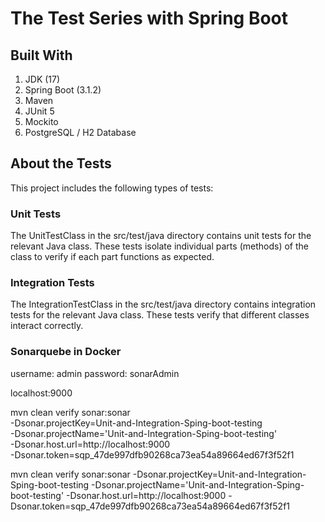 # The Test Series with Spring Boot

##  Built With

1. JDK (17)
2. Spring Boot (3.1.2)
3. Maven 
4. JUnit 5
5. Mockito
6. PostgreSQL / H2 Database

## About the Tests

This project includes the following types of tests:

### Unit Tests
The UnitTestClass in the src/test/java directory contains unit tests for the relevant Java class. These tests isolate individual parts (methods) of the class to verify if each part functions as expected.

### Integration Tests
The IntegrationTestClass in the src/test/java directory contains integration tests for the relevant Java class. These tests verify that different classes interact correctly.


### Sonarquebe in Docker
username: admin
password: sonarAdmin

localhost:9000


mvn clean verify sonar:sonar \
  -Dsonar.projectKey=Unit-and-Integration-Sping-boot-testing \
  -Dsonar.projectName='Unit-and-Integration-Sping-boot-testing' \
  -Dsonar.host.url=http://localhost:9000 \
  -Dsonar.token=sqp_47de997dfb90268ca73ea54a89664ed67f3f52f1



mvn clean verify sonar:sonar -Dsonar.projectKey=Unit-and-Integration-Sping-boot-testing -Dsonar.projectName='Unit-and-Integration-Sping-boot-testing'  -Dsonar.host.url=http://localhost:9000 -Dsonar.token=sqp_47de997dfb90268ca73ea54a89664ed67f3f52f1